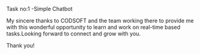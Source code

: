 Task no:1 -Simple Chatbot

My sincere thanks to CODSOFT and the team working there to provide me with this wonderful opportunity to learn and work on real-time based tasks.Looking forward to connect and grow with you.

Thank you!
